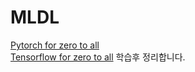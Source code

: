 # MLDL
[Pytorch for zero to all](https://www.youtube.com/playlist?list=PLlMkM4tgfjnJ3I-dbhO9JTw7gNty6o_2m)    
[Tensorflow for zero to all](https://www.youtube.com/playlist?list=PLQ28Nx3M4Jrguyuwg4xe9d9t2XE639e5C) 학습후 정리합니다.   
